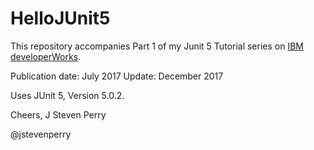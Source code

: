 # HelloJUnit5

This repository accompanies Part 1 of my Junit 5 Tutorial series on [IBM developerWorks](https://ibm.co/2uWIwcp).

Publication date: July 2017
Update: December 2017

Uses JUnit 5, Version 5.0.2.

Cheers,
J Steven Perry

@jstevenperry
